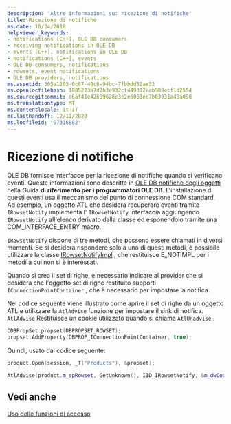 ```yaml
---
description: 'Altre informazioni su: ricezione di notifiche'
title: Ricezione di notifiche
ms.date: 10/24/2018
helpviewer_keywords:
- notifications [C++], OLE DB consumers
- receiving notifications in OLE DB
- events [C++], notifications in OLE DB
- notifications [C++], events
- OLE DB consumers, notifications
- rowsets, event notifications
- OLE DB providers, notifications
ms.assetid: 305a1103-0c87-40c8-94bc-7fbbdd52ae32
ms.openlocfilehash: 1885223a7d2b3e932cf449312eab989ecf1d2554
ms.sourcegitcommit: d6af41e42699628c3e2e6063ec7b03931a49a098
ms.translationtype: MT
ms.contentlocale: it-IT
ms.lasthandoff: 12/11/2020
ms.locfileid: "97316882"
---
```

# <a name="receiving-notifications"></a>Ricezione di notifiche

OLE DB fornisce interfacce per la ricezione di notifiche quando si verificano eventi. Queste informazioni sono descritte in [OLE DB notifiche degli oggetti](/previous-versions/windows/desktop/ms725406(v=vs.85)) nella Guida **di riferimento per i programmatori OLE DB**. L'installazione di questi eventi usa il meccanismo del punto di connessione COM standard. Ad esempio, un oggetto ATL che desidera recuperare eventi tramite `IRowsetNotify` implementa l' `IRowsetNotify` interfaccia aggiungendo `IRowsetNotify` all'elenco derivato dalla classe ed esponendolo tramite una COM_INTERFACE_ENTRY macro.

`IRowsetNotify` dispone di tre metodi, che possono essere chiamati in diversi momenti. Se si desidera rispondere solo a uno di questi metodi, è possibile utilizzare la classe [IRowsetNotifyImpl](../../data/oledb/irowsetnotifyimpl-class.md) , che restituisce E_NOTIMPL per i metodi a cui non si è interessati.

Quando si crea il set di righe, è necessario indicare al provider che si desidera che l'oggetto set di righe restituito supporti `IConnectionPointContainer` , che è necessario per impostare la notifica.

Nel codice seguente viene illustrato come aprire il set di righe da un oggetto ATL e utilizzare la `AtlAdvise` funzione per impostare il sink di notifica. `AtlAdvise` Restituisce un cookie utilizzato quando si chiama `AtlUnadvise` .

```cpp
CDBPropSet propset(DBPROPSET_ROWSET);
propset.AddProperty(DBPROP_IConnectionPointContainer, true);
```

Quindi, usato dal codice seguente:

```cpp
product.Open(session, _T("Products"), &propset);

AtlAdvise(product.m_spRowset, GetUnknown(), IID_IRowsetNotify, &m_dwCookie);
```

## <a name="see-also"></a>Vedi anche

[Uso delle funzioni di accesso](../../data/oledb/using-accessors.md)
